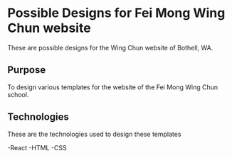# Possible Designs for Fei Mong Wing Chun website
These are possible designs for the Wing Chun website of Bothell, WA.

## Purpose
To design various templates for the website of the Fei Mong Wing Chun school.

## Technologies
These are the technologies used to design these templates

-React
-HTML
-CSS
